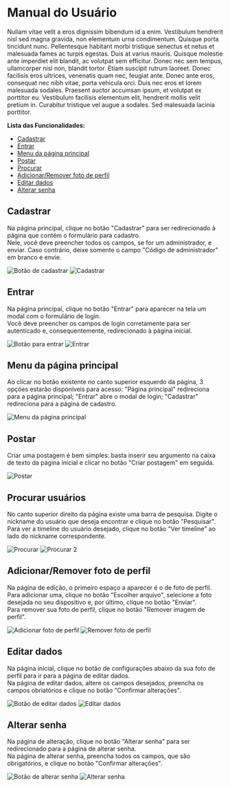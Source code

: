 # Manual do Usuário

Nullam vitae velit a eros dignissim bibendum id a enim. Vestibulum hendrerit nisl sed magna gravida, non elementum urna condimentum. Quisque porta tincidunt nunc. Pellentesque habitant morbi tristique senectus et netus et malesuada fames ac turpis egestas. Duis at varius mauris. Quisque molestie ante imperdiet elit blandit, ac volutpat sem efficitur. Donec nec sem tempus, ullamcorper nisl non, blandit tortor. Etiam suscipit rutrum laoreet. Donec facilisis eros ultrices, venenatis quam nec, feugiat ante. Donec ante eros, consequat nec nibh vitae, porta vehicula orci. Duis nec eros et lorem malesuada sodales. Praesent auctor accumsan ipsum, et volutpat ex porttitor eu. Vestibulum facilisis elementum elit, hendrerit mollis velit pretium in. Curabitur tristique vel augue a sodales. Sed malesuada lacinia porttitor.

**Lista das Funcionalidades:**

 - [Cadastrar](#Cadastrar)
 - [Entrar](#Entrar)
 - [Menu da página principal](#Menu-da-página-principal)
 - [Postar](#Postar)
 - [Procurar](#Procurar)
 - [Adicionar/Remover foto de perfil](#Adicionar/Remover-foto-de-perfil)
 - [Editar dados](#Editar-dados)
 - [Alterar senha](#Alterar-senha)

## Cadastrar

Na página principal, clique no botão "Cadastrar" para ser redirecionado à página que contém o formulário para cadastro. <br>
Nele, você deve preencher todos os campos, se for um administrador, e enviar. Caso contrário, deixe somente o campo "Código de administrador" em branco e envie.

![Botão de cadastrar](imagens/botao-cadastrar.jpg)
![Cadastrar](imagens/cadastrar.jpg)

## Entrar

Na página principal, clique no botão "Entrar" para aparecer na tela um modal com o formulário de login. <br>
Você deve preencher os campos de login corretamente para ser autenticado e, consequentemente, redirecionado à página inicial.

![Botão para entrar](imagens/botao-entrar.jpg)
![Entrar](imagens/entrar.jpg)

## Menu da página principal

Ao clicar no botão existente no canto superior esquerdo da página, 3 opções estarão disponíveis para acesso:
    "Página principal" redireciona para a página principal;
    "Entrar" abre o modal de login;
    "Cadastrar" redireciona para a página de cadastro.

![Menu da página principal](imagens/menu-da-pagina-principal.jpg)

## Postar

Criar uma postagem é bem simples: basta inserir seu argumento na caixa de texto da página inicial e clicar no botão "Criar postagem" em seguida.

![Postar](imagens/postar.jpg)

## Procurar usuários

No canto superior direito da página existe uma barra de pesquisa. Digite o nickname do usuário que deseja encontrar e clique no botão "Pesquisar". Para ver a timeline do usuário desejado, clique no botão "Ver timeline" ao lado do nickname correspondente.

![Procurar](imagens/procurar.jpg)
![Procurar 2](imagens/procurar2.jpg)

## Adicionar/Remover foto de perfil

Na página de edição, o primeiro espaço a aparecer é o de foto de perfil. Para adicionar uma, clique no botão "Escolher arquivo", selecione a foto desejada no seu dispositivo e, por último, clique no botão "Enviar".<br>
Para remover sua foto de perfil, clique no botão "Remover imagem de perfil".

![Adicionar foto de perfil](imagens/add-foto-de-perfil.jpg)
![Remover foto de perfil](imagens/del-foto-de-perfil.jpg)

## Editar dados

Na página inicial, clique no botão de configurações abaixo da sua foto de perfil para ir para a página de editar dados.<br>
Na página de editar dados, altere os campos desejados, preencha os campos obriatórios e clique no botão "Confirmar alterações".

![Botão de editar dados](imagens/botao-editar-dados.jpg)
![Editar dados](imagens/editar-dados.jpg)

## Alterar senha

Na página de alteração, clique no botão "Alterar senha" para ser redirecionado para a página de alterar senha.<br>
Na página de alterar senha, preencha todos os campos, que são obrigatórios, e clique no botão "Confirmar alterações".

![Botão de alterar senha](imagens/botao-alterar-senha.jpg)
![Alterar senha](imagens/alterar-senha.jpg)